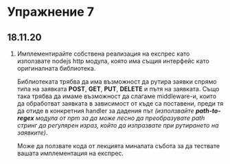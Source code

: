 # Упражнение 7
## 18.11.20

1. Имплементирайте собствена реализация на експрес като използвате nodejs http модула, която има същия интерфейс като оригиналната библиотека.

    Библиотеката трябва да има възможност да рутира заявки спрямо типа на заявката **POST**, **GET**, **PUT**, **DELETE** и пътя на заявката. Също така трябва да имаме възможност да слагаме middleware-и, които да обработват заявката в зависимост от къде са поставени, преди тя да отиде в конкретния handler за дадения път *(използвайте **path-to-regex** модула от npm за да може лесно да преобразувате path стринг да регулярен израз, който да изпразвате при рутирането на заявките)*.
    
    Може да ползвате кода от лекцията миналата събота за да тествате вашата имплементация на експрес.